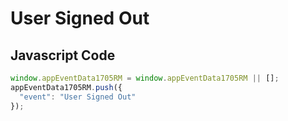 # User Signed Out

## Javascript Code
```js
window.appEventData1705RM = window.appEventData1705RM || [];
appEventData1705RM.push({
  "event": "User Signed Out"
});
```




